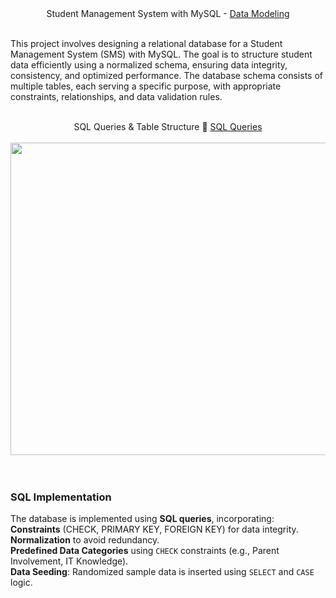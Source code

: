 <div align="center">
Student Management System with MySQL - <a href='https://github.com/1adityakadam/normalised_dataset_for_sms/blob/main/model%20schematic.png'>Data Modeling</a>
</div>
<br>

This project involves designing a relational database for a Student Management System (SMS) with MySQL. The goal is to structure student data efficiently using a normalized schema, ensuring data integrity, consistency, and optimized performance.
The database schema consists of multiple tables, each serving a specific purpose, with appropriate constraints, relationships, and data validation rules.

<br>
<div align="center">
SQL Queries & Table Structure
🔗 <a href='https://github.com/1adityakadam/normalised_dataset_for_sms/blob/main/query%20for%20normalized%20tables.sql'>SQL Queries</a>

</div>

<br>
<div align='center'>

<img src='https://github.com/user-attachments/assets/297ef946-fee8-46b3-9079-3f01278bfa46' style='width:700px;height:500px'>
</div>

<br>
<br>



### **SQL Implementation**
The database is implemented using **SQL queries**, incorporating:  
**Constraints** (CHECK, PRIMARY KEY, FOREIGN KEY) for data integrity.  
**Normalization** to avoid redundancy.  
**Predefined Data Categories** using `CHECK` constraints (e.g., Parent Involvement, IT Knowledge).  
**Data Seeding**: Randomized sample data is inserted using `SELECT` and `CASE` logic.  





